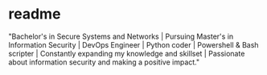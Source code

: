 # readme
"Bachelor's in Secure Systems and Networks | Pursuing Master's in Information Security | DevOps Engineer | Python coder | Powershell &amp; Bash scripter | Constantly expanding my knowledge and skillset | Passionate about information security and making a positive impact."
